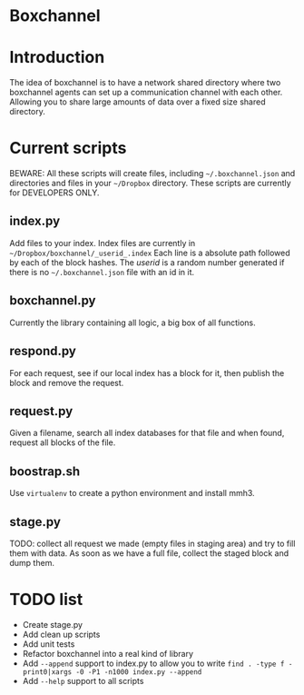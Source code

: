 Boxchannel
==========

Introduction
============
The idea of boxchannel is to have a network shared directory where two boxchannel agents can set up a communication channel with each other. Allowing you to share large amounts of data over a fixed size shared directory.

Current scripts
====================

BEWARE: All these scripts will create files, including `~/.boxchannel.json` and directories and files in your `~/Dropbox` directory. These scripts are currently for DEVELOPERS ONLY.

index.py
--------
Add files to your index. Index files are currently in `~/Dropbox/boxchannel/_userid_.index`
Each line is a absolute path followed by each of the block hashes. The _userid_ is a random
number generated if there is no `~/.boxchannel.json` file with an id in it.

boxchannel.py
-------------
Currently the library containing all logic, a big box of all functions.

respond.py
----------
For each request, see if our local index has a block for it, then publish the block and remove the request.

request.py
----------
Given a filename, search all index databases for that file and when found, request all blocks of the file.

boostrap.sh
-----------
Use `virtualenv` to create a python environment and install mmh3.

stage.py
--------
TODO: collect all request we made (empty files in staging area) and try to fill them with data. As soon as we have a full file, collect the staged block and dump them.

TODO list
=========

*   Create stage.py
*   Add clean up scripts
*   Add unit tests
*   Refactor boxchannel into a real kind of library
*   Add `--append` support to index.py to allow you to write `find . -type f -print0|xargs -0 -P1 -n1000 index.py --append`
*   Add `--help` support to all scripts




